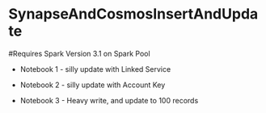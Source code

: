# SynapseAndCosmosInsertAndUpdate

#Requires Spark Version 3.1 on Spark Pool

- Notebook 1 - silly update with Linked Service

- Notebook 2 - silly update with Account Key

- Notebook 3 - Heavy write, and update to 100 records

